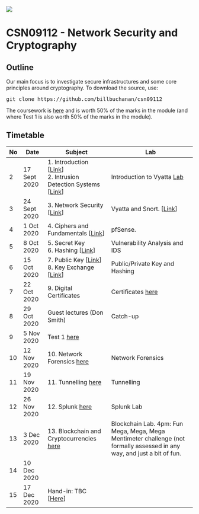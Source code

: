 <img src="https://github.com/billbuchanan/csn09112/blob/master/zadditional/top_csn09112.png"/>
<h1>CSN09112 - Network Security and Cryptography</h1>
<h2>Outline</h2>
<p>Our main focus is to investigate secure infrastructures and some core principles around cryptography.  To download the source, use:</p>
<pre>
git clone https://github.com/billbuchanan/csn09112
</pre>

The coursework is [here](https://github.com/billbuchanan/csn09112/tree/master/coursework) and is worth 50% of the marks in the module (and where Test 1 is also worth 50% of the marks in the module).

<h2>Timetable</h2>

| No | Date | Subject |  Lab |
| -------|--------|---------|---------|
| 2 | 17 Sept 2020 | 1. Introduction [<a href="https://github.com/billbuchanan/csn09112/tree/master/week02_0intro">Link</a>]<br />2. Intrusion Detection Systems [<a href="https://github.com/billbuchanan/csn09112/tree/master/week02_ids">Link</a>] | Introduction to Vyatta <a href="https://github.com/billbuchanan/csn09112/tree/master/week02_ids/labs" target="_blank">Lab |
| 3 | 24 Sept 2020 | 3. Network Security [<a href="https://github.com/billbuchanan/csn09112/tree/master/week03_ns">Link</a>] | Vyatta and Snort. [<a href="https://github.com/billbuchanan/csn09112/tree/master/week03_ns/labs">Link</a>] |
| 4 | 1 Oct 2020 | 4. Ciphers and Fundamentals [<a href="https://github.com/billbuchanan/csn09112/tree/master/week04_ciphers">Link</a>] | pfSense.  |
| 5 | 8 Oct 2020 | 5. Secret Key <br />6. Hashing [<a href="https://github.com/billbuchanan/csn09112/tree/master/week05_secretkey">Link</a>] | Vulnerability Analysis and IDS |
| 6 | 15 Oct 2020 | 7. Public Key [<a href="https://github.com/billbuchanan/csn09112/tree/master/week06_public_key/lecture">Link</a>]<br />8. Key Exchange [<a href="https://github.com/billbuchanan/csn09112/tree/master/week06_public_key/lecture">Link</a>] | Public/Private Key and Hashing | 
| 7 | 22 Oct 2020 | 9. Digital Certificates | Certificates [here](https://github.com/billbuchanan/csn09112/tree/master/week07_dig_cert/labs) |
| 8 | 29 Oct 2020 | Guest lectures (Don Smith) | Catch-up  |
| 9 | 5 Nov 2020 |  Test 1 [here](https://github.com/billbuchanan/csn09112/tree/master/week09_test)  |
| 10 | 12 Nov 2020 | 10. Network Forensics  [here](https://github.com/billbuchanan/csn09112/tree/master/week10_network_forensics) | Network Forensics | 
| 11 | 19 Nov 2020 | 11. Tunnelling [here](https://github.com/billbuchanan/csn09112/tree/master/week11_tunnelling) | Tunnelling |
| 12 | 26 Nov 2020 | 12. Splunk [here](https://github.com/billbuchanan/csn09112/tree/master/week12_splunk) | Splunk Lab |
| 13 | 3 Dec 2020 | 13. Blockchain and Cryptocurrencies [here](https://github.com/billbuchanan/csn09112/tree/master/week13_blockchain) | Blockchain Lab. 4pm: Fun Mega, Mega, Mega Mentimeter challenge (not formally assessed in any way, and just a bit of fun. | 
| 14 | 10 Dec 2020 |||
| 15 | 17 Dec 2020 | Hand-in: TBC [<a href="https://github.com/billbuchanan/csn09112/tree/master/coursework">Here</a>]||
  
  <!-- | 14 | 10 Dec 2020 | <form action="https://asecuritysite.com/csn09412/test02" method="get"><button type="submit" onclick="location.href='https://github.com/billbuchanan/csn09112/tree/master/week13_test02" class="btn btn-success btn-xs"  data-container="body">Test 2 details (TBC)</button> </form>|| -->

